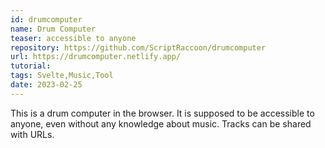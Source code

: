 ```yaml
---
id: drumcomputer
name: Drum Computer
teaser: accessible to anyone
repository: https://github.com/ScriptRaccoon/drumcomputer
url: https://drumcomputer.netlify.app/
tutorial:
tags: Svelte,Music,Tool
date: 2023-02-25
---
```


This is a drum computer in the browser. It is supposed to be accessible to anyone, even without any knowledge about music. Tracks can be shared with URLs.
